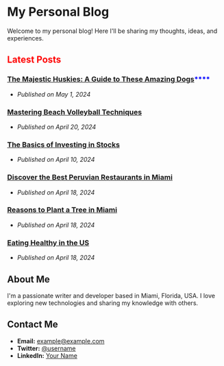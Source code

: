 # My Personal Blog

Welcome to my personal blog! Here I'll be sharing my thoughts, ideas, and experiences.

## <span style="color: red;"> Latest Posts </span>

### <span style="color: blue;">[The Majestic Huskies: A Guide to These Amazing Dogs](post1.md)****
- *Published on May 1, 2024*

### [Mastering Beach Volleyball Techniques](post2.md)
- *Published on April 20, 2024*

### [The Basics of Investing in Stocks](post3.md)
- *Published on April 10, 2024*

### [Discover the Best Peruvian Restaurants in Miami](post4.md)
- *Published on April 18, 2024*

### [Reasons to Plant a Tree in Miami](post5.md)
- *Published on April 18, 2024*

### [Eating Healthy in the US](post6.md)
- *Published on April 18, 2024*

## About Me

I'm a passionate writer and developer based in Miami, Florida, USA. I love exploring new technologies and sharing my knowledge with others.

## Contact Me

- **Email:** example@example.com
- **Twitter:** [@username](https://twitter.com/username)
- **LinkedIn:** [Your Name](https://www.linkedin.com/in/yourname/)
